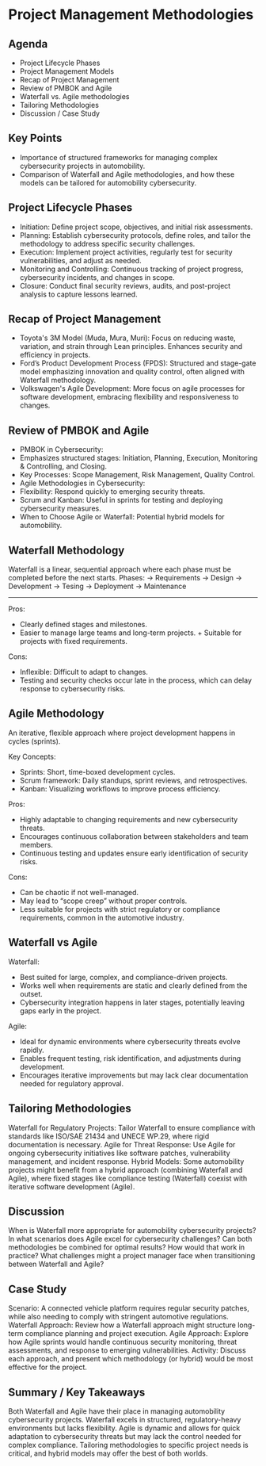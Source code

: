 # Project Management Methodologies

## Agenda
+ Project Lifecycle Phases
+ Project Management Models
+ Recap of Project Management
+ Review of PMBOK and Agile
+ Waterfall vs. Agile methodologies
+ Tailoring Methodologies
+ Discussion / Case Study

## Key Points
+ Importance of structured frameworks for managing complex cybersecurity projects in automobility.
+ Comparison of Waterfall and Agile methodologies, and how these models can be tailored for automobility cybersecurity.


## Project Lifecycle Phases
+ Initiation: Define project scope, objectives, and initial risk assessments.
+ Planning: Establish cybersecurity protocols, define roles, and tailor the
methodology to address specific security challenges.
+ Execution: Implement project activities, regularly test for security vulnerabilities, and adjust as needed.
+ Monitoring and Controlling: Continuous tracking of project progress, cybersecurity incidents, and changes in scope.
+ Closure: Conduct final security reviews, audits, and post-project analysis to capture lessons learned.

## Recap of Project Management
+ Toyota's 3M Model (Muda, Mura, Muri): Focus on reducing waste, variation, and strain through Lean principles. Enhances security and efficiency in projects.
+ Ford’s Product Development Process (FPDS): Structured and stage-gate model emphasizing innovation and quality control, often aligned with Waterfall methodology.
+ Volkswagen's Agile Development: More focus on agile processes for software development, embracing flexibility and responsiveness to changes.


## Review of PMBOK and Agile
+ PMBOK in Cybersecurity:
+ Emphasizes structured stages: Initiation, Planning, Execution,
Monitoring & Controlling, and Closing.
+ Key Processes: Scope Management, Risk Management, Quality Control.
+ Agile Methodologies in Cybersecurity:
+ Flexibility: Respond quickly to emerging security threats.
+ Scrum and Kanban: Useful in sprints for testing and deploying cybersecurity measures.
+ When to Choose Agile or Waterfall: Potential hybrid models for automobility.

## Waterfall Methodology

Waterfall is a linear, sequential approach where each phase must be completed before the next starts.
Phases: → Requirements
            → Design
                → Development 
                    → Tesing
                        → Deployment
                            → Maintenance

---
Pros:
+ Clearly defined stages and milestones.
+ Easier to manage large teams and long-term projects. + Suitable for projects with fixed requirements.


Cons:
+ Inflexible: Difficult to adapt to changes.
+ Testing and security checks occur late in the process, which can delay response to cybersecurity risks.


## Agile Methodology
An iterative, flexible approach where project development happens in cycles (sprints).

Key Concepts:
+ Sprints: Short, time-boxed development cycles.
+ Scrum framework: Daily standups, sprint reviews, and retrospectives.
+ Kanban: Visualizing workflows to improve process efficiency.

Pros:
+ Highly adaptable to changing requirements and new cybersecurity threats.
+ Encourages continuous collaboration between stakeholders and team members.
+ Continuous testing and updates ensure early identification of security risks.


Cons:
+ Can be chaotic if not well-managed.
+ May lead to “scope creep” without proper controls.
+ Less suitable for projects with strict regulatory or compliance requirements, common in the automotive industry.

## Waterfall vs Agile
Waterfall:
+ Best suited for large, complex, and compliance-driven projects.
+ Works well when requirements are static and clearly defined from the outset.
+ Cybersecurity integration happens in later stages, potentially leaving gaps early in the project.

Agile:
+ Ideal for dynamic environments where cybersecurity threats evolve rapidly.
+ Enables frequent testing, risk identification, and adjustments during development.
+ Encourages iterative improvements but may lack clear documentation needed for regulatory approval.

## Tailoring Methodologies
Waterfall for Regulatory Projects: Tailor Waterfall to ensure compliance with standards like ISO/SAE 21434 and UNECE WP.29, where rigid documentation is necessary.
Agile for Threat Response: Use Agile for ongoing cybersecurity initiatives like software patches, vulnerability management, and incident response.
Hybrid Models: Some automobility projects might benefit from a hybrid approach (combining Waterfall and Agile), where fixed stages like compliance testing (Waterfall) coexist with iterative software development (Agile).

## Discussion
When is Waterfall more appropriate for automobility cybersecurity projects?
In what scenarios does Agile excel for cybersecurity challenges?
Can both methodologies be combined for optimal results? How would that work in practice?
What challenges might a project manager face when transitioning between Waterfall and Agile?

## Case Study
Scenario: A connected vehicle platform requires regular security patches, while also needing to comply with stringent automotive regulations.
Waterfall Approach: Review how a Waterfall approach might structure long-term compliance planning and project execution.
Agile Approach: Explore how Agile sprints would handle continuous security monitoring, threat assessments, and response to emerging vulnerabilities.
Activity: Discuss each approach, and present which methodology (or hybrid) would be most effective for the project.

## Summary / Key Takeaways
Both Waterfall and Agile have their place in managing automobility cybersecurity projects.
Waterfall excels in structured, regulatory-heavy environments but lacks flexibility.
Agile is dynamic and allows for quick adaptation to cybersecurity threats but may lack the control needed for complex compliance.
Tailoring methodologies to specific project needs is critical, and hybrid models may offer the best of both worlds.


